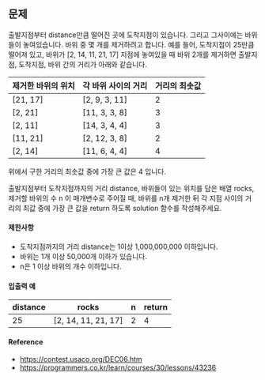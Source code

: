 ## 문제
출발지점부터 distance만큼 떨어진 곳에 도착지점이 있습니다. 그리고 그사이에는 바위들이 놓여있습니다. 바위 중 몇 개를 제거하려고 합니다.
예를 들어, 도착지점이 25만큼 떨어져 있고, 바위가 [2, 14, 11, 21, 17] 지점에 놓여있을 때 바위 2개를 제거하면 출발지점, 도착지점, 바위 간의 거리가 아래와 같습니다.

제거한 바위의 위치 | 각 바위 사이의 거리 | 거리의 최솟값
--- | --- | ---
[21, 17]|	[2, 9, 3, 11]	|2
[2, 21] |	[11, 3, 3, 8]	|3
[2, 11]	| [14, 3, 4, 4]	 |3
[11, 21] |	[2, 12, 3, 8]	|2
[2, 14]	 | [11, 6, 4, 4]	|4

위에서 구한 거리의 최솟값 중에 가장 큰 값은 4 입니다.

출발지점부터 도착지점까지의 거리 distance, 바위들이 있는 위치를 담은 배열 rocks, 제거할 바위의 수 n 이 매개변수로 주어질 때, 바위를 n개 제거한 뒤 각 지점 사이의 거리의 최값 중에 가장 큰 값을 return 하도록 solution 함수를 작성해주세요.

#### 제한사항
* 도착지점까지의 거리 distance는 1이상 1,000,000,000 이하입니다.
* 바위는 1개 이상 50,000개 이하가 있습니다.
* n은 1 이상 바위의 개수 이하입니다.

#### 입출력 예
distance       | rocks         | n |  return
---     | ---           | --- | ---
25  |   [2, 14, 11, 21, 17] | 2 | 4


#### Reference
* https://contest.usaco.org/DEC06.htm
* https://programmers.co.kr/learn/courses/30/lessons/43236
